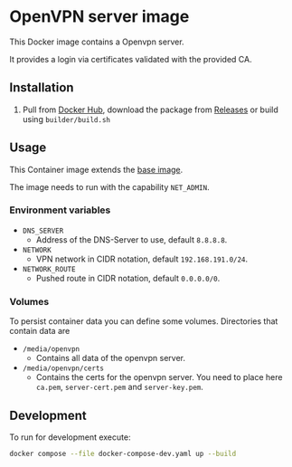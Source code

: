 # OpenVPN server image

This Docker image contains a Openvpn server.

It provides a login via certificates validated with the provided CA.

## Installation

1. Pull from [Docker Hub], download the package from [Releases] or build using `builder/build.sh`

## Usage

This Container image extends the [base image].

The image needs to run with the capability `NET_ADMIN`.

### Environment variables

- `DNS_SERVER`
    - Address of the DNS-Server to use, default `8.8.8.8`.
- `NETWORK`
    - VPN network in CIDR notation, default `192.168.191.0/24`.
- `NETWORK_ROUTE`
    - Pushed route in CIDR notation, default `0.0.0.0/0`.


### Volumes

To persist container data you can define some volumes. Directories that contain data are

- `/media/openvpn`
    - Contains all data of the openvpn server.
- `/media/openvpn/certs`
    - Contains the certs for the openvpn server.
    You need to place here `ca.pem`, `server-cert.pem` and `server-key.pem`.


## Development

To run for development execute:

```bash
docker compose --file docker-compose-dev.yaml up --build
```

[base image]: https://github.com/mbT-Infrastructure/docker-base
[Docker Hub]: https://hub.docker.com/r/madebytimo/openvpn-server
[Releases]: https://github.com/mbt-infrastructure/openvpn-server/releases
